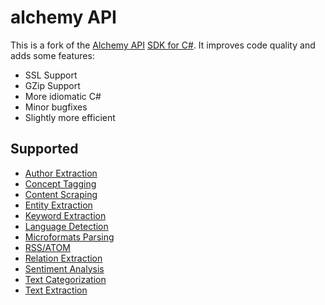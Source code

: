 alchemy API
===========

This is a fork of the [Alchemy API](http://www.alchemyapi.com/) [SDK for C#](http://www.alchemyapi.com/developers/sdks/). It improves code quality and adds some features:

* SSL Support
* GZip Support
* More idiomatic C#
* Minor bugfixes
* Slightly more efficient

Supported
---------
* [Author Extraction](http://www.alchemyapi.com/api/author/)
* [Concept Tagging](http://www.alchemyapi.com/api/concept/)
* [Content Scraping](http://www.alchemyapi.com/api/scrape/)
* [Entity Extraction](http://www.alchemyapi.com/api/entity/)
* [Keyword Extraction](http://www.alchemyapi.com/api/keyword/)
* [Language Detection](http://www.alchemyapi.com/api/lang/)
* [Microformats Parsing](http://www.alchemyapi.com/api/mformat/)
* [RSS/ATOM](http://www.alchemyapi.com/api/feed/)
* [Relation Extraction](http://www.alchemyapi.com/api/relation/)
* [Sentiment Analysis](http://www.alchemyapi.com/api/sentiment/)
* [Text Categorization](http://www.alchemyapi.com/api/categ/)
* [Text Extraction](http://www.alchemyapi.com/api/text/)